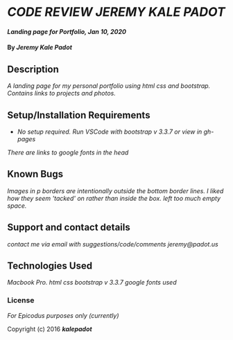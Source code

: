# _CODE REVIEW JEREMY KALE PADOT_

#### _Landing page for Portfolio, Jan 10, 2020_

#### By _**Jeremy Kale Padot**_

## Description

_A landing page for my personal portfolio using html css and bootstrap. Contains links to projects and photos._

## Setup/Installation Requirements

* _No setup required. Run VSCode with bootstrap v 3.3.7 or view in gh-pages_


_There are links to google fonts in the head_

## Known Bugs

_Images in p borders are intentionally outside the bottom border lines. I liked how they seem 'tacked' on rather than inside the box. left too much empty space._

## Support and contact details

_contact me via email with suggestions/code/comments jeremy@padot.us_

## Technologies Used

_Macbook Pro. html css bootstrap v 3.3.7 google fonts used_

### License

*For Epicodus purposes only (currently)*

Copyright (c) 2016 **_kalepadot_**